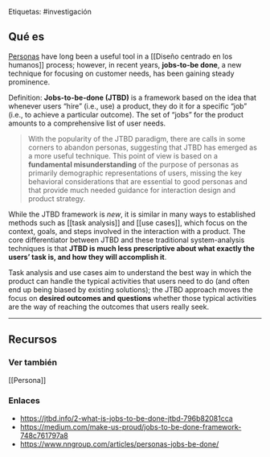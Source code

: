 Etiquetas: #investigación 

## Qué es
[Personas](https://www.nngroup.com/courses/personas/) have long been a useful tool in a [[Diseño centrado en los humanos]] process; however, in recent years, **jobs-to-be done**, a new technique for focusing on customer needs, has been gaining steady prominence.

Definition: **Jobs-to-be-done (JTBD)** is a framework based on the idea that whenever users “hire” (i.e., use) a product, they do it for a specific “job” (i.e., to achieve a particular outcome). The set of “jobs” for the product amounts to a comprehensive list of user needs.

>With the popularity of the JTBD paradigm, there are calls in some corners to abandon personas, suggesting that JTBD has emerged as a more useful technique. This point of view is based on a **fundamental misunderstanding** of the purpose of personas as primarily demographic representations of users, missing the key behavioral considerations that are essential to good personas and that provide much needed guidance for interaction design and product strategy.

While the JTBD framework is *new*, it is similar in many ways to established methods such as [[task analysis]] and [[use cases]], which focus on the context, goals, and steps involved in the interaction with a product. 
The core differentiator between JTBD and these traditional system-analysis techniques is that **JTBD is much less prescriptive about what exactly the users’ task is, and how they will accomplish it**. 

Task analysis and use cases aim to understand the best way in which the product can handle the typical activities that users need to do (and often end up being biased by existing solutions); the JTBD approach moves the focus on **desired outcomes and questions** whether those typical activities are the way of reaching the outcomes that users really seek.

---

## Recursos
### Ver también
[[Persona]]

### Enlaces
- https://jtbd.info/2-what-is-jobs-to-be-done-jtbd-796b82081cca 
- https://medium.com/make-us-proud/jobs-to-be-done-framework-748c761797a8
- https://www.nngroup.com/articles/personas-jobs-be-done/